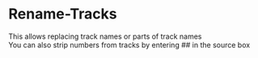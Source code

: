 # Rename-Tracks  

This allows replacing track names or parts of track names  
You can also strip numbers from tracks by entering ## in the source box
